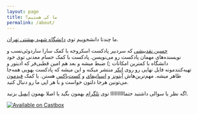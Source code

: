 ```yaml
---
layout: page
title: ما کی هستیم؟
permalink: /about/
---
```


ما چندتا دانشجوییم توی [دانشگاه شهید بهشتی تهران](http://sbu.ac.ir).


[حسین نقدبیشی](https://naghdbishi.ir) که سردبیر پادکست اسکروجه با کمک سارا ساردوئی‌نسب و نویسنده‌های مهمان پادکست رو می‌نویسن. پادکست با کمک حسام معدنی توی خود دانشگاه با کمترین امکانات ;) ضبط میشه و بعد هم امین قطبی‌فر که ادیتور و تهیه‌کنندمونه فایل نهایی رو روی [انکر](https://anchor.fm/scroogepodcast) منتشر میکنه و این میشه که پادکست یهویی همه‌جا ظاهر میشه. مهم‌ترین‌هاش [آیتونز](https://podcasts.apple.com/us/podcast/scrooge-podcast/id1490845003) و [اسپاتیفای‌](https://open.spotify.com/show/0gw2OGlLSYWYHVdlqYO2ci?si=nxsUFcBISnGe-MnZgga9xQ) و [کست‌باکس](https://castbox.fm/channel/Scrooge-Podcast-|-%D8%A7%D8%B3%DA%A9%D8%B1%D9%88%D8%AC-%D9%BE%D8%A7%D8%AF%DA%A9%D8%B3%D8%AA-id2499060?country=ir) هستن. با کمک [فیدمون](https://anchor.fm/s/115e28cc/podcast/rss) می‌تونین هرجا دلتون خواست و با هر اپی ما رو دنبال کنید.

اگه نظر یا سوالی داشتید حتماااااااااا توی [تلگرام](https://t.me/scroogepod) بهمون بگید یا اصلا بهمون [ایمیل](mailto:scroogepodcast@gmail.com) بزنید.


[![Available on Castbox][1]][2]

[1]:  https://s3.castbox.fm/wp-content/uploads/2018/12/dF7KDUe1_C042VqUJK0kQRWR2fldOwM7_hlRFKBZ5azL_5-gacUNey4Llv313WeAcXFg1Dw_l7wEpVD_gAV7xrGS8FbCyesK8V48bEJqGeOFasct2YhVfo9S_kAlOXbQqRLpjM5.png
[2]:  https://castbox.fm/channel/Scrooge-Podcast-|-%D8%A7%D8%B3%DA%A9%D8%B1%D9%88%D8%AC-%D9%BE%D8%A7%D8%AF%DA%A9%D8%B3%D8%AA-id2499060?country=ir
